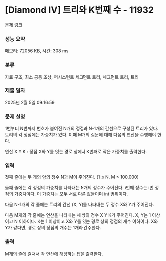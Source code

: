 # [Diamond IV] 트리와 K번째 수 - 11932 

[문제 링크](https://www.acmicpc.net/problem/11932) 

### 성능 요약

메모리: 72056 KB, 시간: 308 ms

### 분류

자료 구조, 최소 공통 조상, 퍼시스턴트 세그먼트 트리, 세그먼트 트리, 트리

### 제출 일자

2025년 2월 5일 09:16:59

### 문제 설명

<p>1번부터 N번까지 번호가 붙여진 N개의 정점과 N-1개의 간선으로 구성된 트리가 있다. 트리의 각 정점에는 가중치가 있다. 이때 M개의 질문에 대해 다음의 연산을 수행해야 한다.</p>

<p>연산 X Y K : 정점 X와 Y를 잇는 경로 상에서 K번째로 작은 가중치를 출력한다.</p>

### 입력 

 <p>첫째 줄에는 두 개의 양의 정수 N과 M이 주어진다. (1 ≤ N, M ≤ 100,000)</p>

<p>둘째 줄에는 각 정점의 가중치를 나타내는 N개의 정수가 주어진다. i번째 정수는 i번 정점의 가중치이다. 이 가중치는 모두 서로 다른 값들이며 int 범위이다.</p>

<p>다음 N-1개의 각 줄에는 트리의 간선 (X, Y)를 나타내는 두 정수 X와 Y가 주어진다.</p>

<p>다음 M개의 각 줄에는 연산을 나타내는 세 양의 정수 X Y K가 주어진다. X, Y는 1 이상이고 N 이하이다. K는 1 이상이고 X와 Y를 잇는 경로 상의 정점의 개수 이하이다. X와 Y가 같다면, 경로 상의 정점의 개수는 1개라 간주한다.</p>

### 출력 

 <p>M개의 줄에 걸쳐서 각 연산에 해당하는 답을 출력한다.</p>

